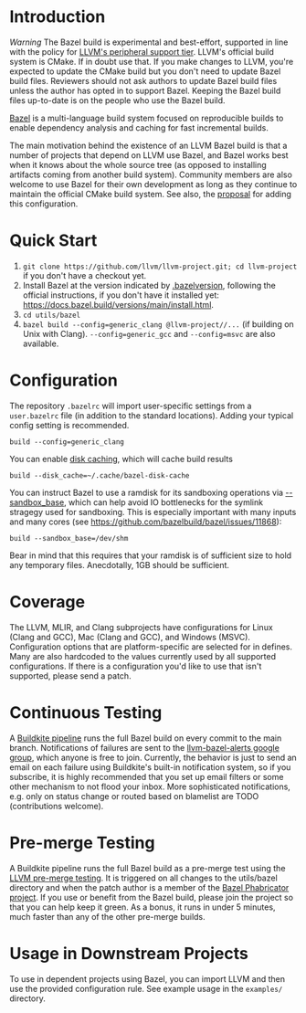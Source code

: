 # Introduction

*Warning* The Bazel build is experimental and best-effort, supported in line
with the policy for
[LLVM's peripheral support tier](https://llvm.org/docs/SupportPolicy.html).
LLVM's official build system is CMake. If in doubt use that. If you make changes
to LLVM, you're expected to update the CMake build but you don't need to update
Bazel build files. Reviewers should not ask authors to update Bazel build files
unless the author has opted in to support Bazel. Keeping the Bazel build files
up-to-date is on the people who use the Bazel build.

[Bazel](https://bazel.build/) is a multi-language build system focused on
reproducible builds to enable dependency analysis and caching for fast
incremental builds.

The main motivation behind the existence of an LLVM Bazel build is that a number
of projects that depend on LLVM use Bazel, and Bazel works best when it knows
about the whole source tree (as opposed to installing artifacts coming from
another build system). Community members are also welcome to use Bazel for their
own development as long as they continue to maintain the official CMake build
system. See also, the
[proposal](https://github.com/llvm/llvm-www/blob/main/proposals/LP0002-BazelBuildConfiguration.md)
for adding this configuration.

# Quick Start

1. `git clone https://github.com/llvm/llvm-project.git; cd llvm-project` if
   you don't have a checkout yet.
2. Install Bazel at the version indicated by [.bazelversion](./.bazelversion),
   following the official instructions, if you don't have it installed yet:
   https://docs.bazel.build/versions/main/install.html.
3. `cd utils/bazel`
4. `bazel build --config=generic_clang @llvm-project//...` (if building on Unix
   with Clang). `--config=generic_gcc` and `--config=msvc` are also available.


# Configuration

The repository `.bazelrc` will import user-specific settings from a
`user.bazelrc` file (in addition to the standard locations). Adding your typical
config setting is recommended.

```.bazelrc
build --config=generic_clang
```

You can enable
[disk caching](https://docs.bazel.build/versions/main/remote-caching.html#disk-cache),
which will cache build results

```.bazelrc
build --disk_cache=~/.cache/bazel-disk-cache
```

You can instruct Bazel to use a ramdisk for its sandboxing operations via
[--sandbox_base](https://docs.bazel.build/versions/main/command-line-reference.html#flag--sandbox_base),
which can help avoid IO bottlenecks for the symlink stragegy used for
sandboxing. This is especially important with many inputs and many cores (see
https://github.com/bazelbuild/bazel/issues/11868):

```.bazelrc
build --sandbox_base=/dev/shm
```

Bear in mind that this requires that your ramdisk is of sufficient size to hold
any temporary files. Anecdotally, 1GB should be sufficient.

# Coverage

The LLVM, MLIR, and Clang subprojects have configurations for Linux (Clang and
GCC), Mac (Clang and GCC), and Windows (MSVC). Configuration options that are
platform-specific are selected for in defines. Many are also hardcoded to the
values currently used by all supported configurations. If there is a
configuration you'd like to use that isn't supported, please send a patch.

# Continuous Testing

A [Buildkite pipeline](https://buildkite.com/llvm-project/upstream-bazel-rbe)
runs the full Bazel build on every commit to the main branch. Notifications of
failures are sent to the
[llvm-bazel-alerts google group](https://groups.google.com/g/llvm-bazel-alerts),
which anyone is free to join. Currently, the behavior is just to send an email
on each failure using Buildkite's built-in notification system, so if you
subscribe, it is highly recommended that you set up email filters or some other
mechanism to not flood your inbox. More sophisticated notifications, e.g. only
on status change or routed based on blamelist are TODO (contributions welcome).

# Pre-merge Testing

A Buildkite pipeline runs the full Bazel build as a pre-merge test using the 
[LLVM pre-merge testing](https://github.com/google/llvm-premerge-checks/). It
is triggered on all changes to the utils/bazel directory and when the patch
author is a member of the
[Bazel Phabricator project](https://reviews.llvm.org/project/members/107/). If
you use or benefit from the Bazel build, please join the project so that you
can help keep it green. As a bonus, it runs in under 5 minutes, much faster
than any of the other pre-merge builds.

# Usage in Downstream Projects

To use in dependent projects using Bazel, you can import LLVM and then use the
provided configuration rule. See example usage in the `examples/` directory.
